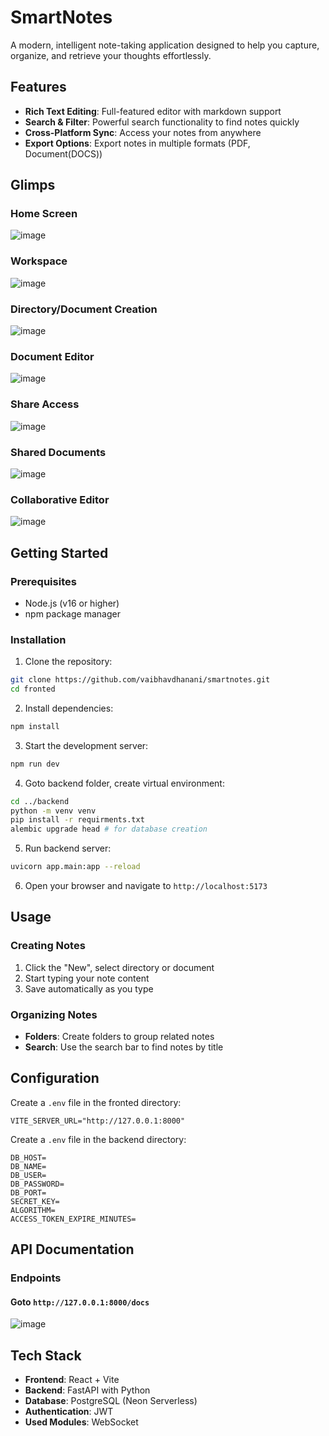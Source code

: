 # SmartNotes

A modern, intelligent note-taking application designed to help you capture, organize, and retrieve your thoughts effortlessly.

## Features

- **Rich Text Editing**: Full-featured editor with markdown support
- **Search & Filter**: Powerful search functionality to find notes quickly
- **Cross-Platform Sync**: Access your notes from anywhere
- **Export Options**: Export notes in multiple formats (PDF, Document(DOCS))

## Glimps
### Home Screen 
![image](https://github.com/user-attachments/assets/3e91d31b-14b1-44d0-afc1-33e05fb8558b)

### Workspace
![image](https://github.com/user-attachments/assets/e92839ef-e869-4b5c-a59b-99879832e13d)

### Directory/Document Creation
![image](https://github.com/user-attachments/assets/5a4144e9-d936-4573-b053-104e04adcc13)

### Document Editor
![image](https://github.com/user-attachments/assets/5e7c644f-1504-488e-a5bf-d29b98237656)

### Share Access
![image](https://github.com/user-attachments/assets/5bb8981f-9af7-4442-8767-1c50887b117f)

### Shared Documents 
![image](https://github.com/user-attachments/assets/3c9a4f34-28a7-4a33-90ea-c464aee84032)

### Collaborative Editor
![image](https://github.com/user-attachments/assets/4a29dfc3-5044-4df4-a06c-4292fd350b94)


## Getting Started

### Prerequisites

- Node.js (v16 or higher)
- npm package manager

### Installation

1. Clone the repository:
```bash
git clone https://github.com/vaibhavdhanani/smartnotes.git
cd fronted
```

2. Install dependencies:
```bash
npm install
```

3. Start the development server:
```bash
npm run dev
```
4. Goto backend folder, create virtual environment:
```bash
cd ../backend
python -m venv venv
pip install -r requirments.txt
alembic upgrade head # for database creation
```
5. Run backend server:
```bash
uvicorn app.main:app --reload
```

6. Open your browser and navigate to `http://localhost:5173`

## Usage

### Creating Notes

1. Click the "New", select directory or document
2. Start typing your note content
3. Save automatically as you type

### Organizing Notes

- **Folders**: Create folders to group related notes
- **Search**: Use the search bar to find notes by title


## Configuration

Create a `.env` file in the fronted directory:

```env
VITE_SERVER_URL="http://127.0.0.1:8000"
```
Create a `.env` file in the backend directory:

```env
DB_HOST=
DB_NAME=
DB_USER=
DB_PASSWORD=
DB_PORT=
SECRET_KEY=
ALGORITHM=
ACCESS_TOKEN_EXPIRE_MINUTES=
```


## API Documentation

### Endpoints

#### Goto `http://127.0.0.1:8000/docs`
![image](https://github.com/user-attachments/assets/34c20392-4537-4e84-b76b-a3a983be13a8)



## Tech Stack

- **Frontend**: React + Vite
- **Backend**: FastAPI with Python
- **Database**: PostgreSQL (Neon Serverless)
- **Authentication**: JWT
- **Used Modules**: WebSocket




